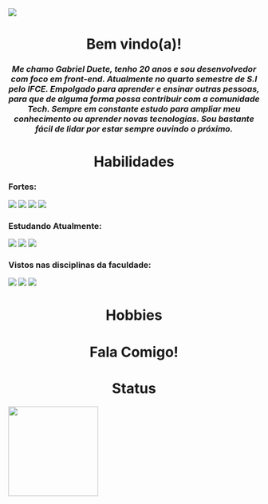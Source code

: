 <img src = 'banner.png'>

<br>

<h1 align = 'center' > Bem vindo(a)! </h1>
<h3 align= 'center' ><em>
    Me chamo Gabriel Duete, tenho 20 anos e sou desenvolvedor com foco em front-end. Atualmente no quarto semestre de S.I pelo IFCE. Empolgado para aprender e ensinar outras pessoas, para que de alguma forma possa contribuir com a comunidade Tech. Sempre em constante estudo para ampliar meu conhecimento ou aprender novas tecnologias. Sou bastante fácil de lidar por estar sempre ouvindo o próximo.</em>
</h3>
    
<h1 align = 'center' > Habilidades </h1>
<h3>Fortes: </h3>
<div display: 'inline-block'>
    <img src = 'https://img.shields.io/badge/HTML5-E34F26?style=for-the-badge&logo=html5&logoColor=white'>
    <img src = 'https://img.shields.io/badge/CSS3-1572B6?style=for-the-badge&logo=css3&logoColor=white'>
    <img src = 'https://img.shields.io/badge/JavaScript-323330?style=for-the-badge&logo=javascript&logoColor=F7DF1E'>
    <img src = 'https://img.shields.io/badge/React-20232A?style=for-the-badge&logo=react&logoColor=61DAFB'>
</div>

<h3>Estudando Atualmente: </h3>
<div display: 'inline-block'>
    <img src = 'https://img.shields.io/badge/React-20232A?style=for-the-badge&logo=react&logoColor=61DAFB'>
    <img src = 'https://img.shields.io/badge/JavaScript-F7DF1E?style=for-the-badge&logo=javascript&logoColor=black'>
    <img src = 'https://img.shields.io/badge/Sass-CC6699?style=for-the-badge&logo=sass&logoColor=white'> 
</div>

<h3>Vistos nas disciplinas da faculdade: </h3>
<div display: 'inline-block'>
    <img src = 'https://img.shields.io/badge/Python-3776AB?style=for-the-badge&logo=python&logoColor=white'>
    <img src = 'https://img.shields.io/badge/C-00599C?style=for-the-badge&logo=c&logoColor=white'>
    <img src = 'https://img.shields.io/badge/Java-ED8B00?style=for-the-badge&logo=java&logoColor=white'> 
</div>

<h1 align = 'center' > Hobbies </h1>

<h1 align = 'center' > Fala Comigo! </h1>

<h1 align = 'center' > Status </h1>
<img height="180em" src="https://github-readme-stats.vercel.app/api?username=gabrielduete&show_icons=true&theme=synthwave&include_all_commits=true&count_private=true"/>

